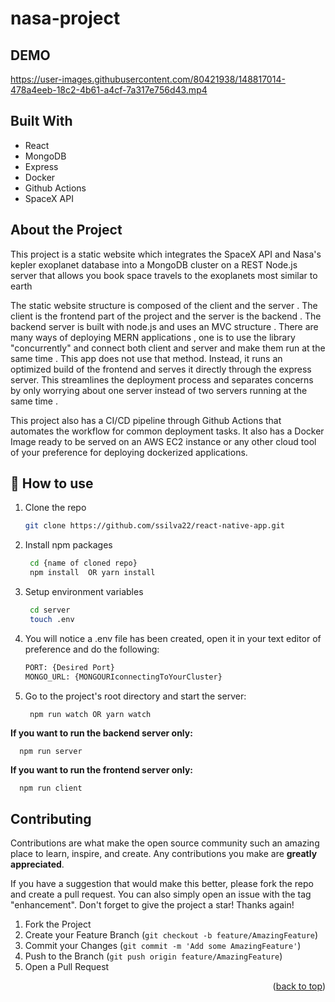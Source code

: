 # nasa-project



## DEMO



https://user-images.githubusercontent.com/80421938/148817014-478a4eeb-18c2-4b61-a4cf-7a317e756d43.mp4




## Built With
* React
* MongoDB
* Express
* Docker
* Github Actions
* SpaceX API

## About the Project

<p>This project is a static website which integrates the SpaceX API and Nasa's kepler exoplanet database into a MongoDB cluster on a REST 
Node.js server that allows you book space travels to the exoplanets most similar to earth

  The static website structure is composed of the client and the server . The client is the frontend part of the project and the server is the backend . The backend server is built with node.js and uses an MVC structure . There are many ways of deploying MERN applications , one is to use the library "concurrently" and connect both client and server and make them run at the same time . This app does not use that method. Instead, it runs an optimized build of the frontend and serves it directly through the express server. This streamlines the deployment process and separates concerns by only worrying about one server instead of two servers running at the same time .
  
This project also has a CI/CD pipeline through Github Actions that automates the workflow for common deployment tasks. It also has a Docker Image ready to be served on an AWS EC2 instance or any other cloud tool of your preference for deploying dockerized applications.
  


</p>





## 🚀 How to use
1. Clone the repo
   ```sh
   git clone https://github.com/ssilva22/react-native-app.git
   ```
2. Install npm packages
   ```sh
    cd {name of cloned repo}
    npm install  OR yarn install
   ```
3. Setup environment variables
   ```sh
    cd server
    touch .env
   ```
4. You will notice a .env file has been created, open it in your text editor of preference and do the following:

      ```sh
    PORT: {Desired Port}
    MONGO_URL: {MONGOURIconnectingToYourCluster}
   ```
5. Go to the project's root directory and start the server:
  
     ```sh
      npm run watch OR yarn watch
    ```
   
 <strong>If you want to run the backend server only: </strong>
  
   
      npm run server
    
    
  <strong>If you want to run the frontend server only: </strong>
   
   
      npm run client
   
   

## Contributing

Contributions are what make the open source community such an amazing place to learn, inspire, and create. Any contributions you make are **greatly appreciated**.

If you have a suggestion that would make this better, please fork the repo and create a pull request. You can also simply open an issue with the tag "enhancement".
Don't forget to give the project a star! Thanks again!

1. Fork the Project
2. Create your Feature Branch (`git checkout -b feature/AmazingFeature`)
3. Commit your Changes (`git commit -m 'Add some AmazingFeature'`)
4. Push to the Branch (`git push origin feature/AmazingFeature`)
5. Open a Pull Request

<p align="right">(<a href="#top">back to top</a>)</p>

